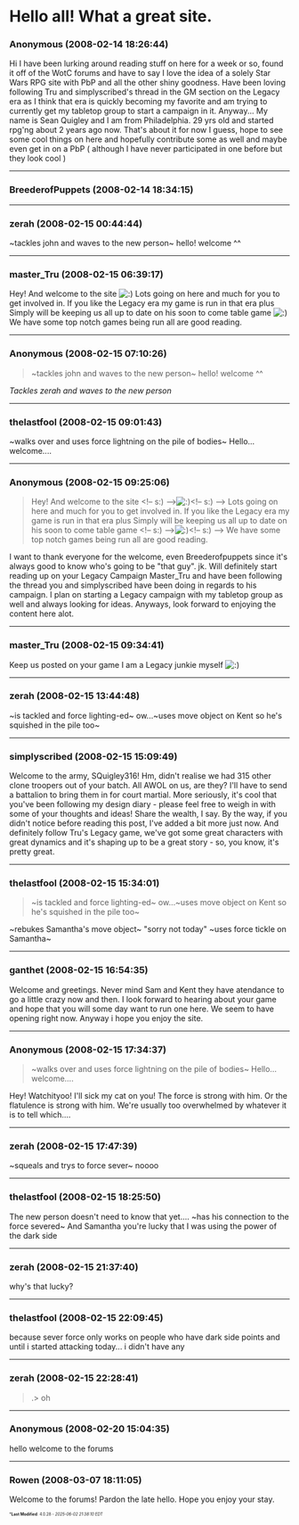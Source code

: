 # Hello all! What a great site.

### **Anonymous** (2008-02-14 18:26:44)

Hi I have been lurking around reading stuff on here for a week or so, found it off of the WotC forums and have to say I love the idea of a solely Star Wars RPG site with PbP and all the other shiny goodness. Have been loving following Tru and simplyscribed's thread in the GM section on the Legacy era as I think that era is quickly becoming my favorite and am trying to currently get my tabletop group to start a campaign in it.
Anyway... My name is Sean Quigley and I am from Philadelphia. 29 yrs old and started rpg'ng about 2 years ago now. That's about it for now I guess, hope to see some cool things on here and hopefully contribute some as well and maybe even get in on a PbP ( although I have never participated in one before but they look cool )

---

### **BreederofPuppets** (2008-02-14 18:34:15)



---

### **zerah** (2008-02-15 00:44:44)

~tackles john and waves to the new person~ hello! welcome ^^

---

### **master_Tru** (2008-02-15 06:39:17)

Hey! And welcome to the site <!-- s:) -->![:)](https://i.ibb.co/8LPNcWCM/icon-e-smile.gif)<!-- s:) -->
Lots going on here and much for you to get involved in. If you like the Legacy era my game is run in that era plus Simply will be keeping us all up to date on his soon to come table game <!-- s:) -->![:)](https://i.ibb.co/8LPNcWCM/icon-e-smile.gif)<!-- s:) --> We have some top notch games being run all are good reading.

---

### **Anonymous** (2008-02-15 07:10:26)

> ~tackles john and waves to the new person~ hello! welcome ^^

*Tackles zerah and waves to the new person*

---

### **thelastfool** (2008-02-15 09:01:43)

~walks over and uses force lightning on the pile of bodies~ Hello... welcome....

---

### **Anonymous** (2008-02-15 09:25:06)

> Hey! And welcome to the site &lt;!&ndash; s:) &ndash;&gt;![:)](https://i.ibb.co/8LPNcWCM/icon-e-smile.gif)&lt;!&ndash; s:) &ndash;&gt;
> Lots going on here and much for you to get involved in. If you like the Legacy era my game is run in that era plus Simply will be keeping us all up to date on his soon to come table game &lt;!&ndash; s:) &ndash;&gt;![:)](https://i.ibb.co/8LPNcWCM/icon-e-smile.gif)&lt;!&ndash; s:) &ndash;&gt; We have some top notch games being run all are good reading.

I want to thank everyone for the welcome, even Breederofpuppets since it's always good to know who's going to be "that guy". jk.
Will definitely start reading up on your Legacy Campaign Master_Tru and have been following the thread you and simplyscribed have been doing in regards to his campaign. I plan on starting a Legacy campaign with my tabletop group as well and always looking for ideas.
Anyways, look forward to enjoying the content here alot.

---

### **master_Tru** (2008-02-15 09:34:41)

Keep us posted on your game I am a Legacy junkie myself <!-- s:) -->![:)](https://i.ibb.co/8LPNcWCM/icon-e-smile.gif)<!-- s:) -->

---

### **zerah** (2008-02-15 13:44:48)

~is tackled and force lighting-ed~ ow...~uses move object on Kent so he's squished in the pile too~

---

### **simplyscribed** (2008-02-15 15:09:49)

Welcome to the army, SQuigley316! Hm, didn't realise we had 315 other clone troopers out of your batch. All AWOL on us, are they? I'll have to send a battalion to bring them in for court martial.
More seriously, it's cool that you've been following my design diary - please feel free to weigh in with some of your thoughts and ideas! Share the wealth, I say. By the way, if you didn't notice before reading this post, I've added a bit more just now. And definitely follow Tru's Legacy game, we've got some great characters with great dynamics and it's shaping up to be a great story - so, you know, it's pretty great.

---

### **thelastfool** (2008-02-15 15:34:01)

> ~is tackled and force lighting-ed~ ow&#8230;~uses move object on Kent so he&#39;s squished in the pile too~

~rebukes Samantha's move object~ "sorry not today" ~uses force tickle on Samantha~

---

### **ganthet** (2008-02-15 16:54:35)

Welcome and greetings. Never mind Sam and Kent they have atendance to go a little crazy now and then. I look forward to hearing about your game and hope that you will some day want to run one here. We seem to have opening right now. Anyway i hope you enjoy the site.

---

### **Anonymous** (2008-02-15 17:34:37)

> ~walks over and uses force lightning on the pile of bodies~ Hello&#8230; welcome&#8230;.

Hey! Watchityoo! I'll sick my cat on you! The force is strong with him. Or the flatulence is strong with him. We're usually too overwhelmed by whatever it is to tell which....

---

### **zerah** (2008-02-15 17:47:39)

~squeals and trys to force sever~ noooo

---

### **thelastfool** (2008-02-15 18:25:50)

The new person doesn't need to know that yet.... ~has his connection to the force severed~ And Samantha you're lucky that I was using the power of the dark side

---

### **zerah** (2008-02-15 21:37:40)

why's that lucky?

---

### **thelastfool** (2008-02-15 22:09:45)

because sever force only works on people who have dark side points and until i started attacking today... i didn't have any

---

### **zerah** (2008-02-15 22:28:41)

>.> oh

---

### **Anonymous** (2008-02-20 15:04:35)

hello welcome to the forums

---

### **Rowen** (2008-03-07 18:11:05)

Welcome to the forums! Pardon the late hello. Hope you enjoy your stay.



<span style="font-size: 0.5em;">***Last Modified**: 4.0.28 - *2025-06-02 21:38:10 EDT*</span>